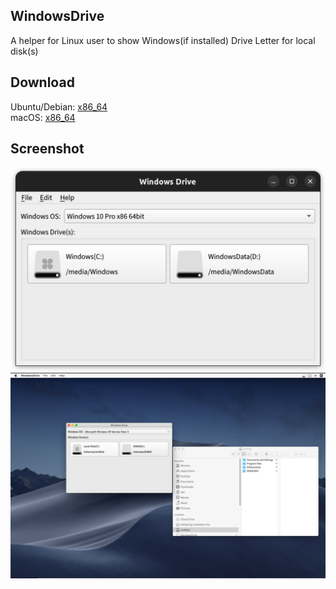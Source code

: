 ## WindowsDrive
   A helper for Linux user to show Windows(if installed) Drive Letter for local disk(s)

## Download
   Ubuntu/Debian: [x86_64](https://windows-drive.weiketing.com/downloads)<br>
   macOS: [x86_64](https://windows-drive.weiketing.com/downloads)

## Screenshot
<img src="screenshots/windows-drive.png"><br>
<img src="screenshots/mac_2023-10-21_00-12-37.png"><br>


